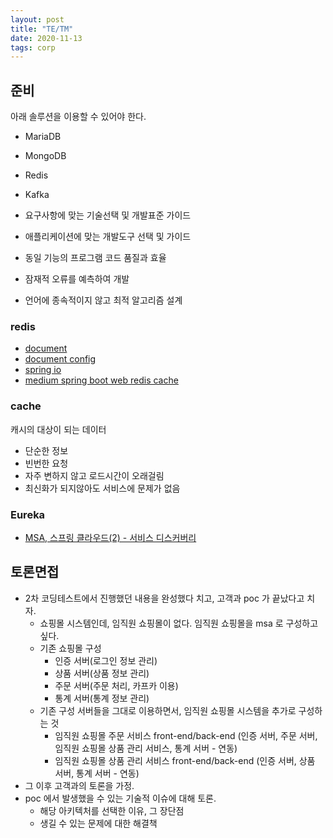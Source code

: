 ```yaml
---
layout: post
title: "TE/TM"
date: 2020-11-13
tags: corp
---
```


## 준비

아래 솔루션을 이용할 수 있어야 한다.
- MariaDB
- MongoDB
- Redis
- Kafka

- 요구사항에 맞는 기술선택 및 개발표준 가이드
- 애플리케이션에 맞는 개발도구 선택 및 가이드
- 동일 기능의 프로그램 코드 품질과 효율
- 잠재적 오류를 예측하여 개발
- 언어에 종속적이지 않고 최적 알고리즘 설계

### redis
- [document](https://redis.io/)
- [document config](https://raw.githubusercontent.com/redis/redis/6.0/redis.conf)
- [spring io](https://docs.spring.io/spring-data/redis/docs/2.3.3.RELEASE/reference/html/#preface)
- [medium spring boot web redis cache](https://medium.com/@yongkyu.jang/%EC%9A%B0%EB%A6%AC%EA%B0%80-%EC%84%9C%EB%B9%84%EC%8A%A4%EB%A5%BC-%EA%B0%9C%EB%B0%9C%ED%95%A0-%EB%95%8C-%EB%B0%B1%EC%95%A4%EB%93%9C-%EC%98%81%EC%97%AD%EC%97%90%EC%84%9C-cache%EB%A5%BC-%EC%A0%81%EA%B7%B9%EC%A0%81%EC%9C%BC%EB%A1%9C-%EC%82%AC%EC%9A%A9%ED%95%98%EA%B2%8C-%EB%90%98%EB%A9%B4-%EC%83%9D%EA%B0%81%ED%96%88%EB%8D%98%EA%B2%83-%EB%B3%B4%EB%8B%A4-%EB%8D%94-%EB%93%9C%EB%9D%BC%EB%A7%88%ED%8B%B1%ED%95%9C-%EC%84%9C%EB%B9%84%EC%8A%A4-%EC%84%B1%EB%8A%A5-%EA%B0%9C%EC%84%A0%EC%9D%84-%EA%B0%80%EC%A0%B8%EC%98%AC-%EC%88%98-%EC%9E%88%EB%8B%A4-%EA%B3%A0-%EC%83%9D%EA%B0%81%ED%95%9C%EB%8B%A4-98ab99adfd69)

### cache
캐시의 대상이 되는 데이터
- 단순한 정보
- 빈번한 요청
- 자주 변하지 않고 로드시간이 오래걸림
- 최신화가 되지않아도 서비스에 문제가 없음

### Eureka
- [MSA, 스프링 클라우드(2) - 서비스 디스커버리](https://12bme.tistory.com/507)

## 토론면접
- 2차 코딩테스트에서 진행했던 내용을 완성했다 치고, 고객과 poc 가 끝났다고 치자.
  - 쇼핑몰 시스템인데, 임직원 쇼핑몰이 없다. 임직원 쇼핑몰을 msa 로 구성하고싶다.
  - 기존 쇼핑몰 구성
    - 인증 서버(로그인 정보 관리)
    - 상품 서버(상품 정보 관리)
    - 주문 서버(주문 처리, 카프카 이용)
    - 통계 서버(통계 정보 관리)
  - 기존 구성 서버들을 그대로 이용하면서, 임직원 쇼핑몰 시스템을 추가로 구성하는 것
    - 임직원 쇼핑몰 주문 서비스 front-end/back-end (인증 서버, 주문 서버, 임직원 쇼핑몰 상품 관리 서비스, 통계 서버 - 연동)
    - 임직원 쇼핑몰 상품 관리 서비스 front-end/back-end (인증 서버, 상품 서버, 통계 서버 - 연동)
- 그 이후 고객과의 토론을 가정.
- poc 에서 발생했을 수 있는 기술적 이슈에 대해 토론.
  - 해당 아키텍처를 선택한 이유, 그 장단점
  - 생길 수 있는 문제에 대한 해결책
